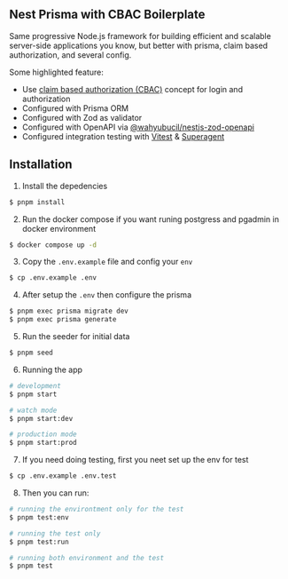 ## Nest Prisma with CBAC Boilerplate

Same progressive Node.js framework for building efficient and scalable server-side applications you know, but better with prisma, claim based authorization, and several config.</p>

Some highlighted feature:

- Use [claim based authorization (CBAC)](https://docs.nestjs.com/security/authorization#claims-based-authorization) concept for login and authorization
- Configured with Prisma ORM
- Configured with Zod as validator
- Configured with OpenAPI via [@wahyubucil/nestjs-zod-openapi](https://www.npmjs.com/package/@wahyubucil/nestjs-zod-openapi)
- Configured integration testing with [Vitest](https://vitejs.dev/) & [Superagent](https://www.npmjs.com/package/superagent)

## Installation

1. Install the depedencies

```bash
$ pnpm install
```

2. Run the docker compose if you want runing postgress and pgadmin in docker environment

```bash
$ docker compose up -d
```

3. Copy the `.env.example` file and config your `env`

```bash
$ cp .env.example .env
```

4. After setup the `.env` then configure the prisma

```bash
$ pnpm exec prisma migrate dev
$ pnpm exec prisma generate
```

5. Run the seeder for initial data

```bash
$ pnpm seed
```

6. Running the app

```bash
# development
$ pnpm start

# watch mode
$ pnpm start:dev

# production mode
$ pnpm start:prod
```

7. If you need doing testing, first you neet set up the env for test

```bash
$ cp .env.example .env.test
```

8. Then you can run:

```bash
# running the environtment only for the test
$ pnpm test:env

# running the test only
$ pnpm test:run

# running both environment and the test
$ pnpm test
```
